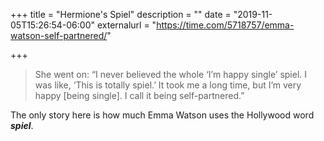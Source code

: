 +++
title = "Hermione's Spiel"
description = ""
date = "2019-11-05T15:26:54-06:00"
externalurl = "https://time.com/5718757/emma-watson-self-partnered/"

+++
> She went on: “I never believed the whole ‘I’m happy single’ spiel. I was like, ‘This is totally spiel.’ It took me a long time, but I’m very happy [being single]. I call it being self-partnered.”

The only story here is how much Emma Watson uses the Hollywood word ***spiel***.
